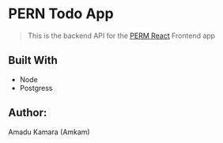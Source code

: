# PERN Todo App

> This is the backend API for the [PERM React](https://github.com/AmaduKamara/react-pern-todo) Frontend app

## Built With
- Node
- Postgress

## Author:
Amadu Kamara (Amkam)
